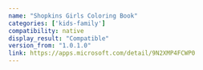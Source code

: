 ```yaml
---
name: "Shopkins Girls Coloring Book"
categories: ['kids-family']
compatibility: native
display_result: "Compatible"
version_from: "1.0.1.0"
link: https://apps.microsoft.com/detail/9N2XMP4FCWP0
---
```

